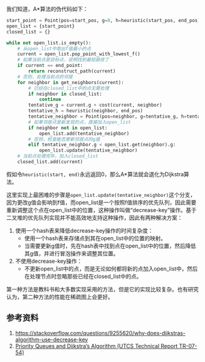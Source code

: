 我们知道，A\*算法的伪代码如下：

```python
start_point = Point(pos=start_pos, g=0, h=heuristic(start_pos, end_pos))
open_list = {start_point}
closed_list = {}

while not open_list.is_empty():
    # 从open_list中取出f值最小的点
    current = open_list.pop_point_with_lowest_f()
    # 如果当前点是目标点，说明找到最短路径了
    if current == end_point:
        return reconstruct_path(current)
    # 否则，处理当前点的邻居
    for neighbor in get_neighbors(current):
        # 已经在closed_list中的点无需处理
        if neighbor in closed_list:
            continue
        tentative_g = current.g + cost(current, neighbor)
        tentative_h = heuristic(neighbor, end_pos)
        tentative_neighbor = Point(pos=neighbor, g=tentative_g, h=tentative_h)
        # 如果邻居点是新发现的点，直接加入open_list
        if neighbor not in open_list:
            open_list.add(tentative_neighbor)
        # 否则，检查能否更新邻居点的g值
        elif tentative_neighbor.g < open_list.get(neighbor).g:
            open_list.update(tentative_neighbor)
    # 当前点处理完毕，加入closed_list
    closed_list.add(current)
```

假如令`heuristic(start, end)`永远返回0，那么A\*算法就会退化为Dijkstra算法。

这里实现上最困难的步骤是`open_list.update(tentative_neighbor)`这个分支，因为更改g值会影响到f值，而open_list是一个按照f值排序的优先队列，因此需要重新调整这个点在open_list中的位置，这种操作叫做“decrease-key”操作。基于二叉堆的优先队列实现并不能高效地支持这种操作，因此有两种解决方案：

1. 使用一个hash表来降低decrease-key操作的时间复杂度：
   - 使用一个hash表来存储点到其在open_list中的位置的映射。
   - 当需要更新g值时，先在hash表中找到点在open_list中的位置，然后降低其g值，并进行冒泡操作来调整其位置。
2. 不使用decrease-key操作：
   - 不更新open_list中的点，而是无论如何都将新的点加入open_list中，然后在处理节点时忽略那些已经在closed_list中的点。

第一种方法是教科书和大多数实现采用的方法，但是它的实现比较复杂。也有研究认为，第二种方法的性能在稀疏图上会更好。

## 参考资料

1. https://stackoverflow.com/questions/9255620/why-does-dijkstras-algorithm-use-decrease-key
2. [Priority Queues and Dijkstra’s Algorithm (UTCS Technical Report TR-07-54)](https://www3.cs.stonybrook.edu/~rezaul/papers/TR-07-54.pdf)
